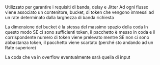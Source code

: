 Utilizzato per garantire i requisiti di banda, delay e Jitter
Ad ogni flusso viene associato un contenitore, bucket, di token che vengono immessi ad un rate determinato dalla larghezza di banda richiesta

La dimensione del bucket è la stessa del massimo spazio della coda
In questo modo SE ci sono sufficienti token, il pacchetto è messo in coda e il corrispondente numero di token viene prelevato mentre SE non ci sono abbastanza token, il pacchetto viene scartato (perché sto andando ad un Rate superiore)

La coda che va in overflow eventualmente sarà quella di input